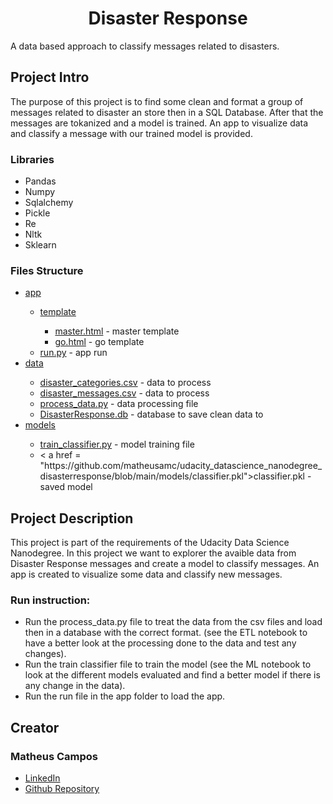
<h1 align="center">Disaster Response</h1>

<p>A data based approach to classify messages related to disasters.</p>

<h2>Project Intro</h2>

<p>The purpose of this project is to find some clean and format a group of messages related to disaster an store then in a SQL Database. After that the messages are tokanized and a model is trained. An app to visualize data and classify a message with our trained model is provided.</p>

<h3>Libraries</h3>
<ul>
  <li>Pandas</li>
  <li>Numpy</li>
  <li>Sqlalchemy</li>
  <li>Pickle</li>
  <li>Re</li>
  <li>Nltk</li>
  <li>Sklearn</li>
</ul>

<h3>Files Structure</h3>
<ul>
  <li><a><a href="https://github.com/matheusamc/udacity_datascience_nanodegree_disasterresponse/tree/main/app">app</a></li>
    <ul>
      <li><a href="https://github.com/matheusamc/udacity_datascience_nanodegree_disasterresponse/tree/main/app/templates">template</a></li>
      <ul>
        <li><a href = "https://github.com/matheusamc/udacity_datascience_nanodegree_disasterresponse/blob/main/app/templates/master.html">master.html</a> - master template</li>
        <li><a href = "https://github.com/matheusamc/udacity_datascience_nanodegree_disasterresponse/blob/main/app/templates/go.html">go.html</a> - go template</li>
      </ul>
      <li><a href = "https://github.com/matheusamc/udacity_datascience_nanodegree_disasterresponse/blob/main/app/run.py">run.py</a> - app run</li>
  </ul>
  <li><a href = "https://github.com/matheusamc/udacity_datascience_nanodegree_disasterresponse/tree/main/data">data</a></li>
  <ul>
    <li><a href = "https://github.com/matheusamc/udacity_datascience_nanodegree_disasterresponse/blob/main/data/disaster_categories.csv">disaster_categories.csv</a> - data to process</li>
    <li><a href="https://github.com/matheusamc/udacity_datascience_nanodegree_disasterresponse/blob/main/data/disaster_messages.csv">disaster_messages.csv</a> - data to process</li>
    <li><a href = "https://github.com/matheusamc/udacity_datascience_nanodegree_disasterresponse/blob/main/data/process_data.py">process_data.py</a> - data processing file</li>
    <li><a href="https://github.com/matheusamc/udacity_datascience_nanodegree_disasterresponse/blob/main/data/DisasterResponse.db">DisasterResponse.db</a> - database to save clean data to</li>
  </ul>
  <li><a href= "https://github.com/matheusamc/udacity_datascience_nanodegree_disasterresponse/tree/main/models">models</a></li>
  <ul>
    <li><a href = "https://github.com/matheusamc/udacity_datascience_nanodegree_disasterresponse/blob/main/models/train_classifier.py">train_classifier.py</a> - model training file</li>
    <li>< a href = "https://github.com/matheusamc/udacity_datascience_nanodegree_disasterresponse/blob/main/models/classifier.pkl">classifier.pkl</a> - saved model </li>
  </ul>
</ul>

<h2>Project Description</h2>
  <p>This project is part of the requirements of the Udacity Data Science Nanodegree. In this project we want to explorer the avaible data from Disaster Response messages and create a model to classify messages. An app is created to visualize some data and classify new messages.</p>

<h3>Run instruction:</h3>
<ul>
  <li>Run the process_data.py file to treat the data from the csv files and load then in a database with the correct format. (see the ETL notebook to have a better look at the processing done to the data and test any changes).</li>
  <li>Run the train classifier file to train the model (see the ML notebook to look at the different models evaluated and find a better model if there is any change in the data).</li>
  <li>Run the run file in the app folder to load the app.</li>
</ul>

<h2>Creator</h2>
<h3>Matheus Campos</h3>
  <ul>
    <li><a href="https://br.linkedin.com/in/matheus-de-abreu-monteiro-campos-90506aa2">LinkedIn</a></li>
    <li><a href="https://github.com/matheusamc">Github Repository</a></li>
  </ul>
